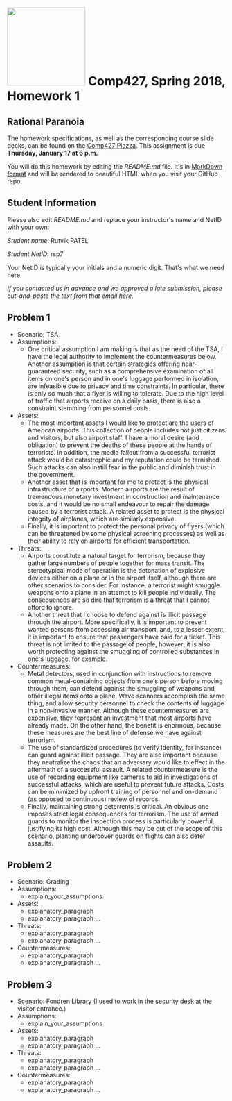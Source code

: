 # <img src="http://www.rice.edu/_images/rice-logo.jpg" width=180> Comp427, Spring 2018, Homework 1
## Rational Paranoia
The homework specifications, as well as the corresponding course slide decks,
can be found on the [Comp427 Piazza](https://piazza.com/class/jqifhp864b37ju).
This assignment is due **Thursday, January 17 at 6 p.m.**

You will do this homework by editing the _README.md_ file. It's in
[MarkDown format](https://guides.github.com/features/mastering-markdown/)
and will be rendered to beautiful HTML when you visit your GitHub repo.

## Student Information
Please also edit _README.md_ and replace your instructor's name and NetID with your own:

_Student name_: Rutvik PATEL

_Student NetID_: rsp7

Your NetID is typically your initials and a numeric digit. That's
what we need here.

_If you contacted us in advance and we approved a late submission,
please cut-and-paste the text from that email here._

## Problem 1
- Scenario: TSA
- Assumptions:
  - One critical assumption I am making is that as the head of the TSA, I have the legal authority to implement the countermeasures below. Another assumption is that certain strategies offering near-guaranteed security, such as a comprehensive examination of all items on one's person and in one's luggage performed in isolation, are infeasible due to privacy and time constraints. In particular, there is only so much that a flyer is willing to tolerate. Due to the high level of traffic that airports receive on a daily basis, there is also a constraint stemming from personnel costs.
- Assets:
  - The most important assets I would like to protect are the users of American airports. This collection of people includes not just citizens and visitors, but also airport staff. I have a moral desire (and obligation) to prevent the deaths of these people at the hands of terrorists. In addition, the media fallout from a successful terrorist attack would be catastrophic and my reputation could be tarnished. Such attacks can also instill fear in the public and diminish trust in the government.
  - Another asset that is important for me to protect is the physical infrastructure of airports. Modern airports are the result of tremendous monetary investment in construction and maintenance costs, and it would be no small endeavour to repair the damage caused by a terrorist attack. A related asset to protect is the physical integrity of airplanes, which are similarly expensive.
  - Finally, it is important to protect the personal privacy of flyers (which can be threatened by some physical screening processes) as well as their ability to rely on airports for efficient transportation.
- Threats:
  - Airports constitute a natural target for terrorism, because they gather large numbers of people together for mass transit. The stereotypical mode of operation is the detonation of explosive devices either on a plane or in the airport itself, although there are other scenarios to consider. For instance, a terrorist might smuggle weapons onto a plane in an attempt to kill people individually. The consequences are so dire that terrorism is a threat that I cannot afford to ignore.
  - Another threat that I choose to defend against is illicit passage through the airport. More specifically, it is important to prevent wanted persons from accessing air transport, and, to a lesser extent, it is important to ensure that passengers have paid for a ticket. This threat is not limited to the passage of people, however; it is also worth protecting against the smuggling of controlled substances in one's luggage, for example.
- Countermeasures:
  - Metal detectors, used in conjunction with instructions to remove common metal-containing objects from one's person before moving through them, can defend against the smuggling of weapons and other illegal items onto a plane. Wave scanners accomplish the same thing, and allow security personnel to check the contents of luggage in a non-invasive manner. Although these countermeasures are expensive, they represent an investment that most airports have already made. On the other hand, the benefit is enormous, because these measures are the best line of defense we have against terrorism.
  - The use of standardized procedures (to verify identity, for instance) can guard against illicit passage. They are also important because they neutralize the chaos that an adversary would like to effect in the aftermath of a successful assault. A related countermeasure is the use of recording equipment like cameras to aid in investigations of successful attacks, which are useful to prevent future attacks. Costs can be minimized by upfront training of personnel and on-demand (as opposed to continuous) review of records.
  - Finally, maintaining strong deterrents is critical. An obvious one imposes strict legal consequences for terrorism. The use of armed guards to monitor the inspection process is particularly powerful, justifying its high cost. Although this may be out of the scope of this scenario, planting undercover guards on flights can also deter assaults.

## Problem 2
- Scenario: Grading
- Assumptions:
  - explain_your_assumptions
- Assets:
  - explanatory_paragraph
  - explanatory_paragraph ...
- Threats:
  - explanatory_paragraph 
  - explanatory_paragraph ...
- Countermeasures:
  - explanatory_paragraph
  - explanatory_paragraph ...

## Problem 3
- Scenario: Fondren Library (I used to work in the security desk at the visitor entrance.)
- Assumptions:
  - explain_your_assumptions
- Assets:
  - explanatory_paragraph
  - explanatory_paragraph ...
- Threats:
  - explanatory_paragraph 
  - explanatory_paragraph ...
- Countermeasures:
  - explanatory_paragraph
  - explanatory_paragraph ...


